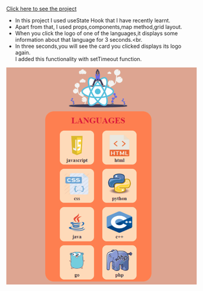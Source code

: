 [Click here to see the project](https://language-cards-with-react.vercel.app/)

* In this project I used useState Hook that I have recently learnt.<br>
* Apart from that, I used props,components,map method,grid layout.<br>
* When you click the logo of one of the languages,it displays some information about that language for 3 seconds.<br.
* In three seconds,you will see the card you clicked displays its logo again.<br>
I added this functionality with setTimeout function.

![](https://github.com/MehmetCakir1/languageCardsWithReact/blob/master/languagesCards.gif)
 
